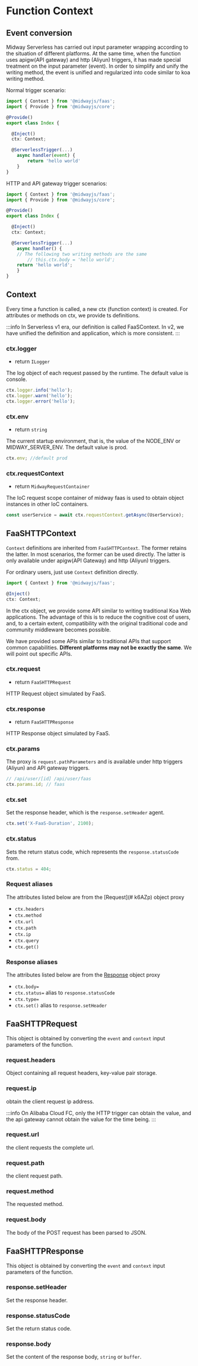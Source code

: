 # Function Context

## Event conversion

Midway Serverless has carried out input parameter wrapping according to the situation of different platforms. At the same time, when the function uses apigw(API gateway) and http (Aliyun) triggers, it has made special treatment on the input parameter (event). In order to simplify and unify the writing method, the event is unified and regularized into code similar to koa writing method.

Normal trigger scenario:

```typescript
import { Context } from '@midwayjs/faas';
import { Provide } from '@midwayjs/core';

@Provide()
export class Index {

  @Inject()
  ctx: Context;

  @ServerlessTrigger(...)
	async handler(event) {
		return 'hello world'
	}
}
```

HTTP and API gateway trigger scenarios:

```typescript
import { Context } from '@midwayjs/faas';
import { Provide } from '@midwayjs/core';

@Provide()
export class Index {

  @Inject()
  ctx: Context;

  @ServerlessTrigger(...)
	async handler() {
    // The following two writing methods are the same
		// this.ctx.body = 'hello world';
    return 'hello world';
	}
}
```

## Context

Every time a function is called, a new ctx (function context) is created. For attributes or methods on ctx, we provide ts definitions.

:::info
In Serverless v1 era, our definition is called FaaSContext. In v2, we have unified the definition and application, which is more consistent.
:::

### ctx.logger

- return `ILogger`

The log object of each request passed by the runtime. The default value is console.

```typescript
ctx.logger.info('hello');
ctx.logger.warn('hello');
ctx.logger.error('hello');
```

### ctx.env

- return `string`

The current startup environment, that is, the value of the NODE_ENV or MIDWAY_SERVER_ENV. The default value is prod.

```typescript
ctx.env; //default prod
```

### ctx.requestContext

- return `MidwayRequestContainer`

The IoC request scope container of midway faas is used to obtain object instances in other IoC containers.

```typescript
const userService = await ctx.requestContext.getAsync(UserService);
```

## FaaSHTTPContext

`Context` definitions are inherited from `FaaSHTTPContext`. The former retains the latter. In most scenarios, the former can be used directly. The latter is only available under apigw(API Gateway) and http (Aliyun) triggers.

For ordinary users, just use `Context` definition directly.

```typescript
import { Context } from '@midwayjs/faas';

@Inject()
ctx: Context;
```

In the ctx object, we provide some API similar to writing traditional Koa Web applications. The advantage of this is to reduce the cognitive cost of users, and, to a certain extent, compatibility with the original traditional code and community middleware becomes possible.

We have provided some APIs similar to traditional APIs that support common capabilities. **Different platforms may not be exactly the same**. We will point out specific APIs.

### ctx.request

- return `FaaSHTTPRequest`

HTTP Request object simulated by FaaS.

### ctx.response

- return `FaaSHTTPResponse`

HTTP Response object simulated by FaaS.

### **ctx.params**

The proxy is `request.pathParameters` and is available under http triggers (Aliyun) and API gateway triggers.

```typescript
// /api/user/[id] /api/user/faas
ctx.params.id; // faas
```

### ctx.set

Set the response header, which is the `response.setHeader` agent.

```typescript
ctx.set('X-FaaS-Duration', 2100);
```

### ctx.status

Sets the return status code, which represents the `response.statusCode` from.

```typescript
ctx.status = 404;
```



### Request aliases

The attributes listed below are from the [Request](# k6AZp) object proxy

- `ctx.headers`
- `ctx.method`
- `ctx.url`
- `ctx.path`
- `ctx.ip`
- `ctx.query`
- `ctx.get()`

### Response aliases

The attributes listed below are from the [Response](#kfTOD) object proxy

- `ctx.body=`
- `ctx.status=` alias to `response.statusCode`
- `ctx.type=`
- `ctx.set()` alias to `response.setHeader`



## FaaSHTTPRequest

This object is obtained by converting the `event` and `context` input parameters of the function.

### request.headers

Object containing all request headers, key-value pair storage.

### request.ip

obtain the client request ip address.

:::info
On Alibaba Cloud FC, only the HTTP trigger can obtain the value, and the api gateway cannot obtain the value for the time being.
:::

### request.url

the client requests the complete url.

### request.path

the client request path.

### request.method

The requested method.

### request.body

The body of the POST request has been parsed to JSON.

## FaaSHTTPResponse

This object is obtained by converting the `event` and `context` input parameters of the function.

### response.setHeader

Set the response header.

### response.statusCode

Set the return status code.

### response.body

Set the content of the response body, `string` or `buffer`.
